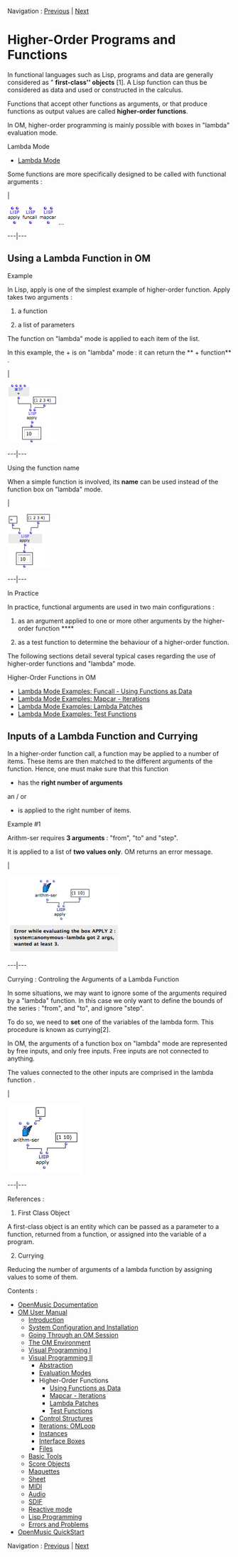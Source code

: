 Navigation : [Previous](RefMode "page précédente\(Reference
Mode\)") | [Next](Funcall "Next\(Using Functions as
Data\)")


# Higher-Order Programs and Functions

In functional languages such as Lisp, programs and data are generally
considered as " **first-class'' objects** [1]. A Lisp function can thus be
considered as data and used or constructed in the calculus.

Functions that accept other functions as arguments, or that produce functions
as output values are called **higher-order functions**.

In OM, higher-order programming is mainly possible with boxes in "lambda"
evaluation mode.

Lambda Mode

  * [Lambda Mode](LambdaMode)

Some functions are more specifically designed to be called with functional
arguments :

|

![](../res/apply_icon.png) ![](../res/funcall_icon.png)
![](../res/mapcar_icon.png) ...  
  
---|---  
  
## Using a Lambda Function in OM

Example

In Lisp,  apply is one of the simplest example of higher-order function. Apply
takes two arguments :

  1. a function

  2. a list of parameters 

The function on "lambda" mode is applied to each item of the list.

In this example, the  + is on "lambda" mode : it can return the  ** +
function** .

|

![](../res/apply1.png)  
  
---|---  
  
Using the function name

When a simple function is involved, its **name** can be used instead of the
function box on "lambda" mode.

|

![](../res/pluslambda.png)  
  
---|---  
  
In Practice

In practice, functional arguments are used in two main configurations :

  1. as an argument applied to one or more other arguments by the higher-order function ****

  2. as a test function to determine the behaviour of a higher-order function. 

The following sections detail several typical cases regarding the use of
higher-order functions and "lambda" mode.

Higher-Order Functions in OM

  * [Lambda Mode Examples: Funcall - Using Functions as Data](Funcall)
  * [Lambda Mode Examples: Mapcar \- Iterations](Mapcar)
  * [Lambda Mode Examples: Lambda Patches](LambdaPatch)
  * [Lambda Mode Examples: Test Functions](LambdaTest)

## Inputs of a Lambda Function and Currying

In a higher-order function call, a function may be applied to a number of
items. These items are then matched to the different arguments of the
function. Hence, one must make sure that this function

  * has the **right number of arguments**

an / or

  * is applied to the right number of items.

Example #1

Arithm-ser requires **3 arguments** : "from", "to" and "step".

It is applied to a list of **two values only**. OM returns an error message.

|

![](../res/errorlambda.png)  
  
---|---  
  
Currying : Controling the Arguments of a Lambda Function

In some situations, we may want to ignore some of the arguments required by a
"lambda" function. In this case we only want to define the bounds of the
series : "from", and "to", and ignore "step".

To do so, we need to **set** one of the variables of the lambda form. This
procedure is known as currying[2].

In OM, the arguments of a function box on "lambda" mode are represented by
free inputs, and only free inputs. Free inputs are not connected to anything.

The values connected to the other inputs are comprised in the lambda function
.

|

![](../res/curry.png)  
  
---|---  
  
References :

  1. First Class Object

A first-class object is an entity which can be passed as a parameter to a
function, returned from a function, or assigned into the variable of a
program.

  2. Currying

Reducing the number of arguments of a lambda function by assigning values to
some of them.

Contents :

  * [OpenMusic Documentation](OM-Documentation)
  * [OM User Manual](OM-User-Manual)
    * [Introduction](00-Contents)
    * [System Configuration and Installation](Installation)
    * [Going Through an OM Session](Goingthrough)
    * [The OM Environment](Environment)
    * [Visual Programming I](BasicVisualProgramming)
    * [Visual Programming II](AdvancedVisualProgramming)
      * [Abstraction](Abstraction)
      * [Evaluation Modes](EvalModes)
      * Higher-Order Functions
        * [Using Functions as Data](Funcall)
        * [Mapcar \- Iterations](Mapcar)
        * [Lambda Patches](LambdaPatch)
        * [Test Functions](LambdaTest)
      * [Control Structures](Control)
      * [Iterations: OMLoop](OMLoop)
      * [Instances](Instances)
      * [Interface Boxes](InterfaceBoxes)
      * [Files](Files)
    * [Basic Tools](BasicObjects)
    * [Score Objects](ScoreObjects)
    * [Maquettes](Maquettes)
    * [Sheet](Sheet)
    * [MIDI](MIDI)
    * [Audio](Audio)
    * [SDIF](SDIF)
    * [Reactive mode](Reactive)
    * [Lisp Programming](Lisp)
    * [Errors and Problems](errors)
  * [OpenMusic QuickStart](QuickStart-Chapters)

Navigation : [Previous](RefMode "page précédente\(Reference
Mode\)") | [Next](Funcall "Next\(Using Functions as
Data\)")

